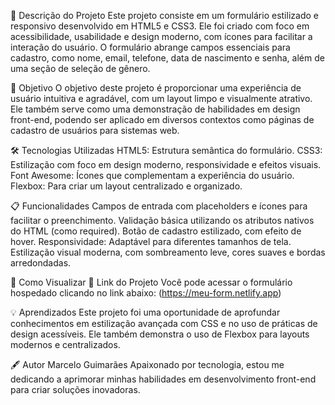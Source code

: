 📝 Descrição do Projeto
Este projeto consiste em um formulário estilizado e responsivo desenvolvido em HTML5 e CSS3. Ele foi criado com foco em acessibilidade, usabilidade e design moderno, com ícones para facilitar a interação do usuário. O formulário abrange campos essenciais para cadastro, como nome, email, telefone, data de nascimento e senha, além de uma seção de seleção de gênero.

🎯 Objetivo
O objetivo deste projeto é proporcionar uma experiência de usuário intuitiva e agradável, com um layout limpo e visualmente atrativo. Ele também serve como uma demonstração de habilidades em design front-end, podendo ser aplicado em diversos contextos como páginas de cadastro de usuários para sistemas web.

🛠️ Tecnologias Utilizadas
HTML5: Estrutura semântica do formulário.
CSS3: Estilização com foco em design moderno, responsividade e efeitos visuais.
Font Awesome: Ícones que complementam a experiência do usuário.
Flexbox: Para criar um layout centralizado e organizado.

📋 Funcionalidades
Campos de entrada com placeholders e ícones para facilitar o preenchimento.
Validação básica utilizando os atributos nativos do HTML (como required).
Botão de cadastro estilizado, com efeito de hover.
Responsividade: Adaptável para diferentes tamanhos de tela.
Estilização visual moderna, com sombreamento leve, cores suaves e bordas arredondadas.

👀 Como Visualizar
📎 Link do Projeto
Você pode acessar o formulário hospedado clicando no link abaixo:
(https://meu-form.netlify.app)

💡 Aprendizados
Este projeto foi uma oportunidade de aprofundar conhecimentos em estilização avançada com CSS e no uso de práticas de design acessíveis. Ele também demonstra o uso de Flexbox para layouts modernos e centralizados.


🖋️ Autor
Marcelo Guimarães
Apaixonado por tecnologia, estou me dedicando a aprimorar minhas habilidades em desenvolvimento front-end para criar soluções inovadoras.
